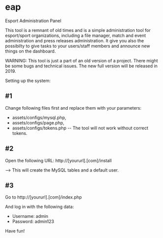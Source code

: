 # eap
Esport Administration Panel

This tool is a remnant of old times and is a simple administration tool for esport/sport organizations, including a file manager, match and event administration and press releases administration.
It give you also the possibilty to give tasks to your users/staff members and announce new things on the dashboard.

WARNING: This tool is just a part of an old version of a project. There might be some bugs and technical issues.
The new full version will be released in 2019.

Setting up the system:

#1
-------------------------------
Change following files first and replace them with your parameters:

- assets/configs/mysql.php,
- assets/configs/page.php,
- assets/configs/tokens.php -- The tool will not work without correct tokens.

#2
-------------------------------
Open the following URL:
http://[yoururl].[com]/install

--> This will create the MySQL tables and a default user.

#3
-------------------------------
Go to http://[yoururl].[com]/index.php

And log in with the following data:

- Username: admin
- Password: admin123

Have fun!
